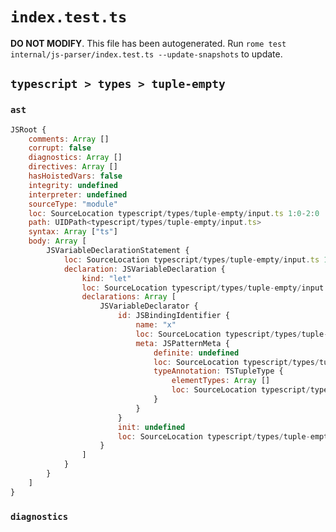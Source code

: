 # `index.test.ts`

**DO NOT MODIFY**. This file has been autogenerated. Run `rome test internal/js-parser/index.test.ts --update-snapshots` to update.

## `typescript > types > tuple-empty`

### `ast`

```javascript
JSRoot {
	comments: Array []
	corrupt: false
	diagnostics: Array []
	directives: Array []
	hasHoistedVars: false
	integrity: undefined
	interpreter: undefined
	sourceType: "module"
	loc: SourceLocation typescript/types/tuple-empty/input.ts 1:0-2:0
	path: UIDPath<typescript/types/tuple-empty/input.ts>
	syntax: Array ["ts"]
	body: Array [
		JSVariableDeclarationStatement {
			loc: SourceLocation typescript/types/tuple-empty/input.ts 1:0-1:10
			declaration: JSVariableDeclaration {
				kind: "let"
				loc: SourceLocation typescript/types/tuple-empty/input.ts 1:0-1:10
				declarations: Array [
					JSVariableDeclarator {
						id: JSBindingIdentifier {
							name: "x"
							loc: SourceLocation typescript/types/tuple-empty/input.ts 1:4-1:9
							meta: JSPatternMeta {
								definite: undefined
								loc: SourceLocation typescript/types/tuple-empty/input.ts 1:4-1:9
								typeAnnotation: TSTupleType {
									elementTypes: Array []
									loc: SourceLocation typescript/types/tuple-empty/input.ts 1:7-1:9
								}
							}
						}
						init: undefined
						loc: SourceLocation typescript/types/tuple-empty/input.ts 1:4-1:9
					}
				]
			}
		}
	]
}
```

### `diagnostics`

```

```
